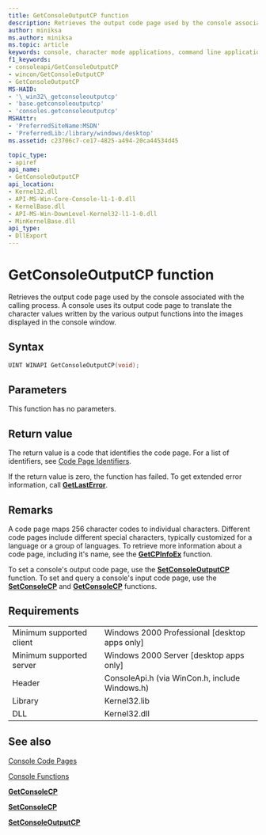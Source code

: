 ```yaml
---
title: GetConsoleOutputCP function
description: Retrieves the output code page used by the console associated with the calling process.
author: miniksa
ms.author: miniksa
ms.topic: article
keywords: console, character mode applications, command line applications, terminal applications, console api
f1_keywords:
- consoleapi/GetConsoleOutputCP
- wincon/GetConsoleOutputCP
- GetConsoleOutputCP
MS-HAID:
- '\_win32\_getconsoleoutputcp'
- 'base.getconsoleoutputcp'
- 'consoles.getconsoleoutputcp'
MSHAttr:
- 'PreferredSiteName:MSDN'
- 'PreferredLib:/library/windows/desktop'
ms.assetid: c23706c7-ce17-4825-a494-20ca44534d45

topic_type:
- apiref
api_name:
- GetConsoleOutputCP
api_location:
- Kernel32.dll
- API-MS-Win-Core-Console-l1-1-0.dll
- KernelBase.dll
- API-MS-Win-DownLevel-Kernel32-l1-1-0.dll
- MinKernelBase.dll
api_type:
- DllExport
---
```


# GetConsoleOutputCP function

Retrieves the output code page used by the console associated with the calling process. A console uses its output code page to translate the character values written by the various output functions into the images displayed in the console window.

## Syntax

```C
UINT WINAPI GetConsoleOutputCP(void);
```

## Parameters

This function has no parameters.

## Return value

The return value is a code that identifies the code page. For a list of identifiers, see [Code Page Identifiers](https://msdn.microsoft.com/library/windows/desktop/dd317756).

If the return value is zero, the function has failed. To get extended error information, call [**GetLastError**](https://msdn.microsoft.com/library/windows/desktop/ms679360).

## Remarks

A code page maps 256 character codes to individual characters. Different code pages include different special characters, typically customized for a language or a group of languages. To retrieve more information about a code page, including it's name, see the [**GetCPInfoEx**](https://msdn.microsoft.com/library/windows/desktop/dd318081) function.

To set a console's output code page, use the [**SetConsoleOutputCP**](setconsoleoutputcp.md) function. To set and query a console's input code page, use the [**SetConsoleCP**](setconsolecp.md) and [**GetConsoleCP**](getconsolecp.md) functions.

## Requirements

| | |
|-|-|
| Minimum supported client | Windows 2000 Professional \[desktop apps only\] |
| Minimum supported server | Windows 2000 Server \[desktop apps only\] |
| Header | ConsoleApi.h (via WinCon.h, include Windows.h) |
| Library | Kernel32.lib |
| DLL | Kernel32.dll |

## See also

[Console Code Pages](console-code-pages.md)

[Console Functions](console-functions.md)

[**GetConsoleCP**](getconsolecp.md)

[**SetConsoleCP**](setconsolecp.md)

[**SetConsoleOutputCP**](setconsoleoutputcp.md)
